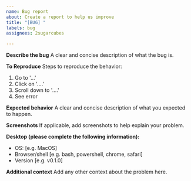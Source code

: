 ```yaml
---
name: Bug report
about: Create a report to help us improve
title: "[BUG] "
labels: bug
assignees: 2sugarcubes

---
```


**Describe the bug**
A clear and concise description of what the bug is.

**To Reproduce**
Steps to reproduce the behavior:
1. Go to '...'
2. Click on '....'
3. Scroll down to '....'
4. See error

**Expected behavior**
A clear and concise description of what you expected to happen.

**Screenshots**
If applicable, add screenshots to help explain your problem.

**Desktop (please complete the following information):**
 - OS: [e.g. MacOS]
 - Browser/shell [e.g. bash, powershell, chrome, safari]
 - Version [e.g. v0.1.0]

**Additional context**
Add any other context about the problem here.
